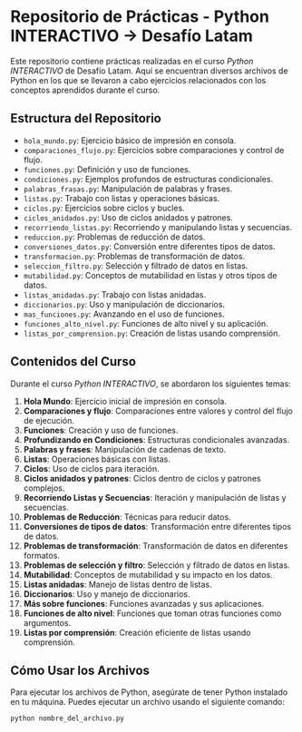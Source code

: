 # Repositorio de Prácticas - Python INTERACTIVO -> Desafío Latam

Este repositorio contiene prácticas realizadas en el curso *Python INTERACTIVO* de Desafío Latam. Aquí se encuentran diversos archivos de Python en los que se llevaron a cabo ejercicios relacionados con los conceptos aprendidos durante el curso.

## Estructura del Repositorio

- `hola_mundo.py`: Ejercicio básico de impresión en consola.
- `comparaciones_flujo.py`: Ejercicios sobre comparaciones y control de flujo.
- `funciones.py`: Definición y uso de funciones.
- `condiciones.py`: Ejemplos profundos de estructuras condicionales.
- `palabras_frasas.py`: Manipulación de palabras y frases.
- `listas.py`: Trabajo con listas y operaciones básicas.
- `ciclos.py`: Ejercicios sobre ciclos y bucles.
- `ciclos_anidados.py`: Uso de ciclos anidados y patrones.
- `recorriendo_listas.py`: Recorriendo y manipulando listas y secuencias.
- `reduccion.py`: Problemas de reducción de datos.
- `conversiones_datos.py`: Conversión entre diferentes tipos de datos.
- `transformacion.py`: Problemas de transformación de datos.
- `seleccion_filtro.py`: Selección y filtrado de datos en listas.
- `mutabilidad.py`: Conceptos de mutabilidad en listas y otros tipos de datos.
- `listas_anidadas.py`: Trabajo con listas anidadas.
- `diccionarios.py`: Uso y manipulación de diccionarios.
- `mas_funciones.py`: Avanzando en el uso de funciones.
- `funciones_alto_nivel.py`: Funciones de alto nivel y su aplicación.
- `listas_por_comprension.py`: Creación de listas usando comprensión.

## Contenidos del Curso

Durante el curso *Python INTERACTIVO*, se abordaron los siguientes temas:

1. **Hola Mundo**: Ejercicio inicial de impresión en consola.
2. **Comparaciones y flujo**: Comparaciones entre valores y control del flujo de ejecución.
3. **Funciones**: Creación y uso de funciones.
4. **Profundizando en Condiciones**: Estructuras condicionales avanzadas.
5. **Palabras y frases**: Manipulación de cadenas de texto.
6. **Listas**: Operaciones básicas con listas.
7. **Ciclos**: Uso de ciclos para iteración.
8. **Ciclos anidados y patrones**: Ciclos dentro de ciclos y patrones complejos.
9. **Recorriendo Listas y Secuencias**: Iteración y manipulación de listas y secuencias.
10. **Problemas de Reducción**: Técnicas para reducir datos.
11. **Conversiones de tipos de datos**: Transformación entre diferentes tipos de datos.
12. **Problemas de transformación**: Transformación de datos en diferentes formatos.
13. **Problemas de selección y filtro**: Selección y filtrado de datos en listas.
14. **Mutabilidad**: Conceptos de mutabilidad y su impacto en los datos.
15. **Listas anidadas**: Manejo de listas dentro de listas.
16. **Diccionarios**: Uso y manejo de diccionarios.
17. **Más sobre funciones**: Funciones avanzadas y sus aplicaciones.
18. **Funciones de alto nivel**: Funciones que toman otras funciones como argumentos.
19. **Listas por comprensión**: Creación eficiente de listas usando comprensión.

## Cómo Usar los Archivos

Para ejecutar los archivos de Python, asegúrate de tener Python instalado en tu máquina. Puedes ejecutar un archivo usando el siguiente comando:

```bash
python nombre_del_archivo.py
